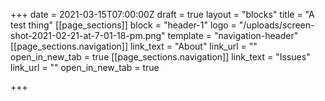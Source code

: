 +++
date = 2021-03-15T07:00:00Z
draft = true
layout = "blocks"
title = "A test thing"
[[page_sections]]
block = "header-1"
logo = "/uploads/screen-shot-2021-02-21-at-7-01-18-pm.png"
template = "navigation-header"
[[page_sections.navigation]]
link_text = "About"
link_url = ""
open_in_new_tab = true
[[page_sections.navigation]]
link_text = "Issues"
link_url = ""
open_in_new_tab = true

+++
